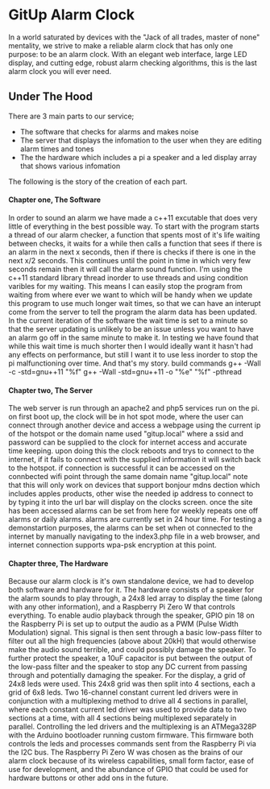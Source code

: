 # GitUp Alarm Clock

In a world saturated by devices with the "Jack of all trades, master of none" mentality, we strive to make a reliable alarm clock that has only one purpose: to be an alarm clock. With an elegant web interface, large LED display, and cutting edge, robust alarm checking algorithms, this is the last alarm clock you will ever need.




## Under The Hood

There are 3 main parts to our service; 
- The software that checks for alarms and makes noise
- The server that displays the infomation to the user when they are editing alarm times and tones
- The the hardware which includes a pi a speaker and a led display array that shows various infomation

The following is the story of the creation of each part.

#### Chapter one, The Software

In order to sound an alarm we have made a c++11 excutable that does very little of everything in the best possible way.
To start with the program starts a thread of our alarm checker, a function that spents most of it's life waiting between checks,
it waits for a while then calls a function that sees if there is an alarm in the next x seconds, then if there is checks if there
is one in the next x/2 seconds. This continues until the point in time in which very few seconds remain then it will call the
alarm sound function. I'm using the c++11 standard library thread inorder to use threads and using condition varibles for my
waiting. This means I can easily stop the program from waiting from where ever we want to which will be handy when we update this
program to use much longer wait times, so that we can have an interupt come from the server to tell the program the alarm data has
been updated. In the current iteration of the software the wait time is set to a minute so that the server updating is unlikely 
to be an issue unless you want to have an alarm go off in the same minute to make it. In testing we have found that while this wait
time is much shorter then I would ideally want it hasn't had any effects on performance, but still I want it to use less inorder to
stop the pi malfunctioning over time. And that's my story.
build commands
g++ -Wall -c -std=gnu++11 "%f"
g++ -Wall -std=gnu++11 -o "%e" "%f" -pthread

#### Chapter two, The Server

The web server is run through an apache2 and php5 services run on the pi. on first boot up, the clock will be in hot spot mode, where
the user can connect through another device and access a webpage using the current ip of the hotspot or the domain name used "gitup.local"
where a ssid and password can be supplied to the clock for internet access and accurate time keeping. upon doing this the clock reboots
and trys to connect to the internet, if it fails to connect with the supplied information it will switch back to the hotspot. if 
connection is successful it can be accessed on the connbected wifi point through the same domain name "gitup.local" note that this will
only work on devices that support bonjour mdns dection which includes apples products, other wise the needed ip address to connect to by
typing it into the url bar will display on the clocks screen. once the site has been accessed alarms can be set from here 
for weekly repeats one off alarms or daily alarms. alarms are currently set in 24 hour time. For testing a demonstartion purposes, the alarms can be set when ot connected to the internet by manually navigating to the index3.php file in a web browser, and internet connection supports wpa-psk encryption at this point.

#### Chapter three, The Hardware

Because our alarm clock is it's own standalone device, we had to develop both software and hardware for it. The hardware consists of a 
speaker for the alarm sounds to play through, a 24x8 led array to display the time (along with any other information), and a 
Raspberry Pi Zero W that controls everything. To enable audio playback through the speaker, GPIO pin 18 on the Raspberry Pi is set up
to output the audio as a PWM (Pulse Width Modulation) signal. This signal is then sent through a basic low-pass filter to filter out 
all the high frequencies (above about 20kH) that would otherwise make the audio sound terrible, and could possibly damage the speaker.
To further protect the speaker, a 10uF capacitor is put between the output of the low-pass filter and the speaker to stop any DC current
from passing through and potentially damaging the speaker. For the display, a grid of 24x8 leds were used. This 24x8 grid was then split 
into 4 sections, each a grid of 6x8 leds. Two 16-channel constant current led drivers were in conjunction with a multiplexing method to 
drive all 4 sections in parallel, where each constant current led driver was used to provide data to two sections at a time, with all
4 sections being multiplexed separately in parallel. Controlling the led drivers and the multiplexing is an ATMega328P with the 
Arduino bootloader running custom firmware. This firmware both controls the leds and processes commands sent from the Raspberry Pi 
via the I2C bus. The Raspberry Pi Zero W was chosen as the brains of our alarm clock because of its wireless capabilities, small 
form factor, ease of use for development, and the abundance of GPIO that could be used for hardware buttons or other add ons in the 
future.
